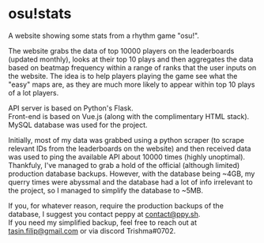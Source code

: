 # osu!stats
A website showing some stats from a rhythm game "osu!".
  
The website grabs the data of top 10000 players on the leaderboards (updated monthly), looks at their top 10 plays and then aggregates the data based on beatmap frequency within a range of ranks that the user inputs on the website. The idea is to help players playing the game see what the "easy" maps are, as they are much more likely to appear within top 10 plays of a lot players.
  
API server is based on Python's Flask.  
Front-end is based on Vue.js (along with the complimentary HTML stack).   
MySQL database was used for the project.  
  
Initially, most of my data was grabbed using a python scraper (to scrape relevant IDs from the leaderboards on the website) and then received data was used to ping the available API about 10000 times (highly unoptimal). Thankfuly, I've managed to grab a hold of the official (although limited) production database backups. However, with the database being ~4GB, my querry times were abyssmal and the database had a lot of info irrelevant to the project, so I managed to simplify the database to ~5MB.  
  
If you, for whatever reason, require the production backups of the database, I suggest you contact peppy at contact@ppy.sh.  
If you need my simplified backup, feel free to reach out at tasin.filip@gmail.com or via discord Trishma#0702.  
